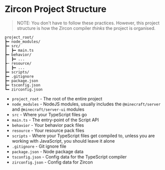# Zircon Project Structure

> NOTE: You don't have to follow these practices. However, this project structure is how the Zircon compiler *thinks* the project is organised.

```
project_root/
┣━ node_modules/
┣━ src/
┃  ┣━ main.ts
┣━ behavior/
┃  ┣━ ...
┣─ resource/
┃  ┣━ ...
┣━ scripts/
┣━ .gitignore
┣━ package.json
┣━ tsconfig.json
┗━ zirconfig.json
```

- `project_root` - The root of the entire project
- `node_modules` - NodeJS modules, usually includes the `@minecraft/server` and `@minecraft/server-ui` modules
- `src` - Where your TypeScript files go
- `main.ts` - The entry-point of the Script API
- `behavior` - Your behavior pack files
- `resource` - Your resource pack files
- `scripts` - Where your TypeScript files get compiled to, unless you are working with JavaScript, you should leave it alone
- `.gitignore` - Git ignore file
- `package.json` - Node package data
- `tsconfig.json` - Config data for the TypeScript compiler
- `zirconfig.json` - Config data for Zircon